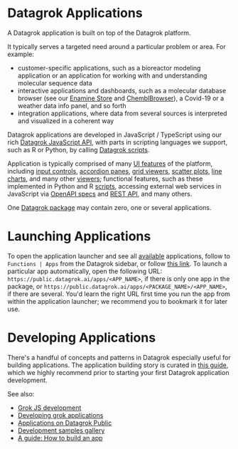 <!-- TITLE: &#65279;Applications-->
<!-- SUBTITLE: -->

<!-- This is a user-centric view on the Datagrok applications -->

# Datagrok Applications

A Datagrok application is built on top of the Datagrok platform.

It typically serves a targeted need around a particular problem or area. For example:

* customer-specific applications, such as a bioreactor modeling application or an application for working with and understanding molecular sequence data
* interactive applications and dashboards, such as a molecular database browser (see our [Enamine Store](https://github.com/datagrok-ai/public/tree/master/packages/EnamineStore) and [ChemblBrowser](https://github.com/datagrok-ai/public/tree/master/packages/ChemblBrowser)), a Covid-19 or a weather data info panel, and so forth
* integration applications, where data from several sources is interpreted and visualized in a coherent way

Datagrok applications are developed in JavaScript / TypeScript using our rich
[Datagrok JavaScript API](develop/js-api.md), with parts in scripting languages
we support, such as R or Python, by calling [Datagrok scripts](scripting.md).

Application is typically comprised of many [UI features](develop/ui.md) of the platform,
including [input controls](develop/ui.md), [accordion panes](develop/ui.md#accordions),
[grid viewers](develop/ui.md#grid), [scatter plots](visualize/viewers/scatter-plot.md),
[line charts](visualize/viewers/line-chart.md), and many other [viewers](visualize/viewers);
functional features, such as these implemented in Python and R [scripts](develop/scripting.md),
accessing external web services in JavaScript via
[OpenAPI specs]() and [REST API](), and many others.

One [Datagrok package](../develop/develop.md#packages) may contain zero, one or several applications.

# Launching Applications

To open the application launcher and see all [available](https://public.datagrok.ai/apps) applications,
follow to `Functions | Apps` from the Datagrok sidebar, or follow [this link](https://public.datagrok.ai/apps).
To launch a particular app automatically, open the following URL: `https://public.datagrok.ai/apps/<APP_NAME>`,
if there is only one app in the package, or `https://public.datagrok.ai/apps/<PACKAGE_NAME>/<APP_NAME>`,
if there are several. You'd learn the right URL first time you run the app from within the application launcher; we recommend you to bookmark it for later use.

# Developing Applications

There's a handful of concepts and patterns in Datagrok especially useful
for building applications. The application building story is curated in
[this guide](develop/how-to/build-an-app.md), which we highly recommend prior
to starting your first Datagrok application development.

See also:

  * [Grok JS development](develop.md)
  * [Developing grok applications](develop/develop.md#applications)
  * [Applications on Datagrok Public](https://public.datagrok.ai/apps)
  * [Development samples gallery](https://public.datagrok.ai/js)
  * [A guide: How to build an app](develop/how-to/build-an-app.md)